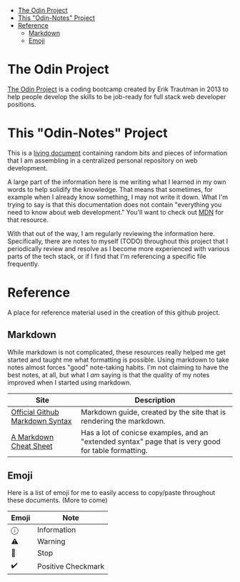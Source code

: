 - [The Odin Project](#the-odin-project)
- [This "Odin-Notes" Project](#this-odin-notes-project)
- [Reference](#reference)
  - [Markdown](#markdown)
  - [Emoji](#emoji)

# The Odin Project

[The Odin Project](https://www.theodinproject.com/) is a coding bootcamp created by Erik Trautman in 2013 to help people develop the skills to be job-ready for full stack web developer positions.

# This "Odin-Notes" Project

This is a [living document](https://en.wikipedia.org/wiki/Living_document) containing random bits and pieces of information that I am assembling in a centralized personal repository on web development.

A large part of the information here is me writing what I learned in my own words to help solidify the knowledge. That means that sometimes, for example when I already know something, I may not write it down. What I'm trying to say is that this documentation does not contain "everything you need to know about web development." You'll want to check out [MDN](https://developer.mozilla.org/en-US/) for that resource.

With that out of the way, I am regularly reviewing the information here. Specifically, there are notes to myself (TODO) throughout this project that I periodically review and resolve as I become more experienced with various parts of the tech stack, or if I find that I'm referencing a specific file frequently.

# Reference

A place for reference material used in the creation of this github project.

## Markdown

While markdown is not complicated, these resources really helped me get started and taught me what formatting is possible. Using markdown to take notes almost forces "good" note-taking habits. I'm not claiming to have the best notes, at all, but what I _am_ saying is that the quality of my notes improved when I started using markdown.

| Site                                                                                                                                                                                  | Description                                                                                          |
| ------------------------------------------------------------------------------------------------------------------------------------------------------------------------------------- | ---------------------------------------------------------------------------------------------------- |
| [Official Github Markdown Syntax](https://docs.github.com/en/get-started/writing-on-github/getting-started-with-writing-and-formatting-on-github/basic-writing-and-formatting-syntax) | Markdown guide, created by the site that is rendering the markdown.                                  |
| [A Markdown Cheat Sheet](https://www.markdownguide.org/cheat-sheet/)                                                                                                                  | Has a lot of conicse examples, and an "extended syntax" page that is very good for table formatting. |

## Emoji

Here is a list of emoji for me to easily access to copy/paste throughout these documents. (More to come)

| Emoji | Note               |
| ----- | ------------------ |
| ⓘ     | Information        |
| ⚠️    | Warning            |
| 🛑    | Stop               |
| ✔️    | Positive Checkmark |
